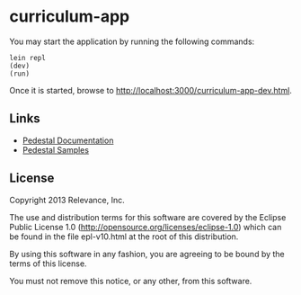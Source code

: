 # curriculum-app

You may start the application by running the following commands:

```
lein repl
(dev)
(run)
```

Once it is started, browse to [http://localhost:3000/curriculum-app-dev.html](http://localhost:3000/curriculum-app-dev.html).


## Links

* [Pedestal Documentation](http://pedestal.io/documentation/)
* [Pedestal Samples](http://pedestal.io/#sample)

License
-------
Copyright 2013 Relevance, Inc.

The use and distribution terms for this software are covered by the
Eclipse Public License 1.0 (http://opensource.org/licenses/eclipse-1.0)
which can be found in the file epl-v10.html at the root of this distribution.

By using this software in any fashion, you are agreeing to be bound by
the terms of this license.

You must not remove this notice, or any other, from this software.
